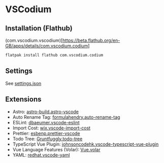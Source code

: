 # VSCodium 

## Installation (Flathub)

(com.vscodium.vscodium)[https://beta.flathub.org/en-GB/apps/details/com.vscodium.codium]

```sh
flatpak install flathub com.vscodium.codium
```

## Settings

See [settings.json](settings.json)

## Extensions

- Astro: [astro-build.astro-vscode](https://open-vsx.org/vscode/item?itemName=astro-build.astro-vscode)
- Auto Rename Tag: [formulahendry.auto-rename-tag](https://open-vsx.org/vscode/item?itemName=formulahendry.auto-rename-tag)
- ESLint: [dbaeumer.vscode-eslint](https://open-vsx.org/vscode/item?itemName=dbaeumer.vscode-eslint)
- Import Cost: [wix.vscode-import-cost](https://open-vsx.org/vscode/item?itemName=wix.vscode-import-cost)
- Prettier: [esbenp.prettier-vscode](https://open-vsx.org/vscode/item?itemName=esbenp.prettier-vscode)
- Todo Tree: [Gruntfuggly.todo-tree](https://open-vsx.org/vscode/item?itemName=Gruntfuggly.todo-tree)
- TypeScript Vue Plugin: [johnsoncodehk.vscode-typescript-vue-plugin](https://open-vsx.org/vscode/item?itemName=johnsoncodehk.vscode-typescript-vue-plugin)
- Vue Language Features (Volar): [Vue.volar](https://open-vsx.org/vscode/item?itemName=Vue.volar)
- YAML: [redhat.vscode-yaml](https://open-vsx.org/vscode/item?itemName=redhat.vscode-yaml)
